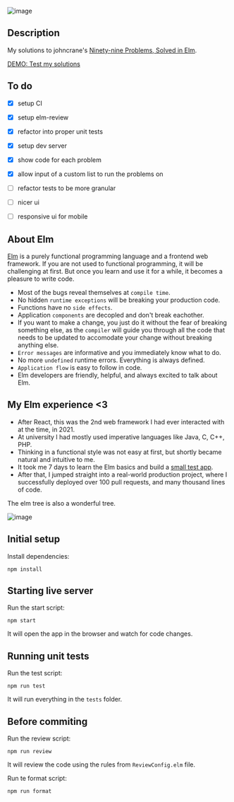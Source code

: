 ![image](https://github.com/robertlisaru/elm-exercises/assets/40792547/9a2e1778-1e23-4ac0-8689-c0470aad64b8)

## Description
My solutions to johncrane's [Ninety-nine Problems, Solved in Elm](https://johncrane.gitbooks.io/ninety-nine-elm-problems/content/).

[DEMO: Test my solutions](https://robertlisaru.github.io/ninety-nine-elm-problems/)

## To do
- [x] setup CI
- [x] setup elm-review
- [x] refactor into proper unit tests
- [x] setup dev server
- [x] show code for each problem
- [x] allow input of a custom list to run the problems on
- [ ] refactor tests to be more granular
- [ ] nicer ui
- [ ] responsive ui for mobile



## About Elm
[Elm](https://elm-lang.org/) is a purely functional programming language and a frontend web framework. If you are not used to functional programming, it will be challenging at first. But once you learn and use it for a while, it becomes a pleasure to write code. 
- Most of the bugs reveal themselves at `compile time`.
- No hidden `runtime exceptions` will be breaking your production code.
- Functions have no `side effects`.
- Application `components` are decopled and don't break eachother.
- If you want to make a change, you just do it without the fear of breaking something else, as the `compiler` will guide you through all the code that needs to be updated to accomodate your change without breaking anything else.
- `Error messages` are informative and you immediately know what to do.
- No more `undefined` runtime errors. Everything is always defined.
- `Application flow` is easy to follow in code.
- Elm developers are friendly, helpful, and always excited to talk about Elm.

## My Elm experience <3
- After React, this was the 2nd web framework I had ever interacted with at the time, in 2021.
- At university I had mostly used imperative languages like Java, C, C++, PHP.
- Thinking in a functional style was not easy at first, but shortly became natural and intuitive to me.
- It took me 7 days to learn the Elm basics and build a [small test app](https://github.com/robertlisaru/elm-todos-app).
- After that, I jumped straight into a real-world production project, where I successfully deployed over 100 pull requests, and many thousand lines of code.

The elm tree is also a wonderful tree.

![image](https://github.com/robertlisaru/elm-exercises/assets/40792547/34d16f6f-3f13-4c66-b845-8a57cf5d4fd8)

## Initial setup
Install dependencies:
```shell
npm install
```

## Starting live server
Run the start script:

```shell
npm start
```
It will open the app in the browser and watch for code changes.

## Running unit tests
Run the test script:
```shell
npm run test
```
It will run everything in the `tests` folder.

## Before commiting
Run the review script:
```shell
npm run review
```
It will review the code using the rules from `ReviewConfig.elm` file.

Run te format script:
```shell
npm run format
```
